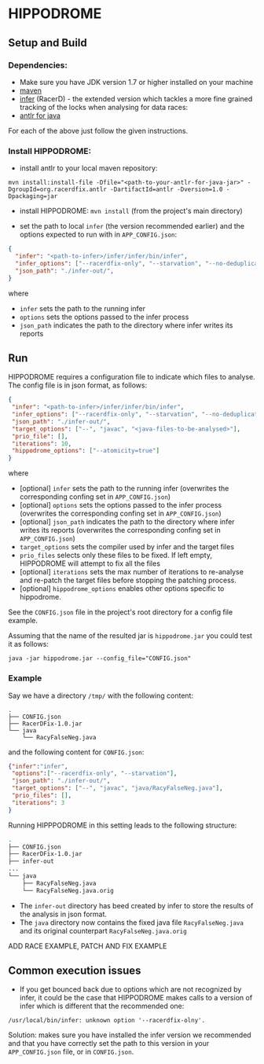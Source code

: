 # HIPPODROME

## Setup and Build
### Dependencies:
* Make sure you have JDK version 1.7 or higher installed on your machine 
* [maven](https://maven.apache.org/install.html)
* [infer](https://github.com/andrecostea/infer) (RacerD) - the extended version which tackles a more fine grained tracking of the locks when analysing for data races:
* [antlr for java](https://github.com/andrecostea/antlr-java)

For each of the above just follow the given instructions. 

### Install HIPPODROME:
* install antlr to your local maven repository:

`mvn install:install-file -Dfile="<path-to-your-antlr-for-java-jar>" -DgroupId=org.racerdfix.antlr -DartifactId=antlr -Dversion=1.0 -Dpackaging=jar`

* install HIPPODROME:
`mvn install` (from the project's main directory)

* set the path to local `infer` (the version recommended earlier) and the options expected to run with in `APP_CONFIG.json`:
```json
{
  "infer": "<path-to-infer>/infer/infer/bin/infer",
  "infer_options": ["--racerdfix-only", "--starvation", "--no-deduplicate", <list-of-strings-representing-additional-infer-options>],
  "json_path": "./infer-out/",
}
```
where
 * ``infer`` sets the path to the running infer
 * ``options`` sets the options passed to the infer process
 * ``json_path`` indicates the path to the directory where infer writes its reports
 

## Run
HIPPODROME requires a configuration file to indicate which files to analyse. The config file is in json format, as follows:

```json
{
 "infer": "<path-to-infer>/infer/infer/bin/infer",
 "infer_options": ["--racerdfix-only", "--starvation", "--no-deduplicate", <list-of-strings-representing-additional-infer-options>],
 "json_path": "./infer-out/",
 "target_options": ["--", "javac", "<java-files-to-be-analysed>"],
 "prio_file": [],
 "iterations": 10,
 "hippodrome_options": ["--atomicity=true"]
}
```
where
 * [optional] ``infer`` sets the path to the running infer (overwrites the corresponding confing set in `APP_CONFIG.json`)
 * [optional] ``options`` sets the options passed to the infer process (overwrites the corresponding confing set in `APP_CONFIG.json`)
 * [optional] ``json_path`` indicates the path to the directory where infer writes its reports (overwrites the corresponding confing set in `APP_CONFIG.json`)
 * ``target_options`` sets the compiler used by infer and the target files
 * ``prio_files`` selects only these files to be fixed. If left empty, HIPPODROME will attempt to fix all the files
 * [optional] ``iterations`` sets the max number of iterations to re-analyse and re-patch the target files before stopping the patching process.
 * [optional] ``hippodrome_options`` enables other options specific to hippodrome. 

See the `CONFIG.json` file in the project's root directory for a config file example.

Assuming that the name of the resulted jar is `hippodrome.jar` you could test it as follows:

`java -jar hippodrome.jar --config_file="CONFIG.json"`

### Example
Say we have a directory `/tmp/` with the following content:

```
.
├── CONFIG.json
├── RacerDFix-1.0.jar
└── java
    └── RacyFalseNeg.java
```

and the following content for `CONFIG.json`:

```json
{"infer":"infer",
 "options":["--racerdfix-only", "--starvation"],
 "json_path": "./infer-out/",
 "target_options": ["--", "javac", "java/RacyFalseNeg.java"],
 "prio_files": [],
 "iterations": 3
}
```

Running HIPPPODROME in this setting leads to the following structure:

```bash
.
├── CONFIG.json
├── RacerDFix-1.0.jar
├── infer-out
...
└── java
    ├── RacyFalseNeg.java
    └── RacyFalseNeg.java.orig
```

* The `infer-out` directory has beed created by infer to store the results of the analysis in json format. 
* The `java` directory now contains the fixed java file `RacyFalseNeg.java` and its original counterpart  `RacyFalseNeg.java.orig`


ADD RACE EXAMPLE, PATCH AND FIX EXAMPLE



## Common execution issues

* If you get bounced back due to options which are not recognized by infer, it could be the case that HIPPODROME makes calls to a version of infer which is different that the recommended one:
```
/usr/local/bin/infer: unknown option '--racerdfix-olny'.
```

Solution: makes sure you have installed the infer version we recommended and that you have correctly set the path to this version in your `APP_CONFIG.json` file, or in `CONFIG.json`.

